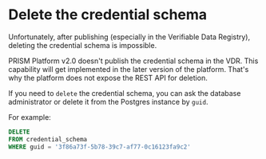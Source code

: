 # Delete the credential schema

Unfortunately, after publishing (especially in the Verifiable Data Registry), deleting the credential schema is impossible.

PRISM Platform v2.0 doesn't publish the credential schema in the VDR. This capability will get implemented in the later version of the platform. That's why the platform does not expose the REST API for deletion.

If you need to `delete` the credential schema, you can ask the database administrator or delete it from the
Postgres instance by `guid`.

For example:

```sql
DELETE
FROM credential_schema
WHERE guid = '3f86a73f-5b78-39c7-af77-0c16123fa9c2'
```
